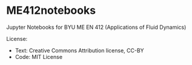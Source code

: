 # ME412notebooks
Jupyter Notebooks for BYU ME EN 412 (Applications of Fluid Dynamics)

License:
- Text: Creative Commons Attribution license, CC-BY
- Code: MIT License
